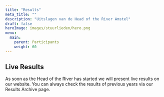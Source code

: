 ```yaml
---
title: "Results"
meta_title: ""
description: "Uitslagen van de Head of the River Amstel"
draft: false
heroImage: images/stuurlieden/hero.png
menu:
  main:
    parent: Participants
    weight: 60
---
```

## Live Results
As soon as the Head of the River has started we will present live results on our website. 
You can always check the results of previous years via our Results Archive page.